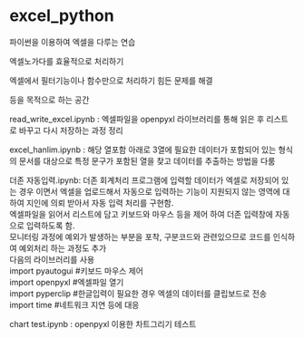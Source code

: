 # excel_python

파이썬을 이용하여 엑셀을 다루는 연습

엑셀노가다를 효율적으로 처리하기

엑셀에서 필터기능이나 함수만으로 처리하기 힘든 문제를 해결

등을 목적으로 하는 공간





read_write_excel.ipynb : 엑셀파일을 openpyxl 라이브러리를 통해 읽은 후 리스트로 바꾸고 다시 저장하는 과정 정리

excel_hanlim.ipynb : 해당 열포함 아래로 3열에 필요한 데이터가 포함되어 있는 형식의 문서를 대상으로 특정 문구가 포함된 열을 찾고 데이터를 추출하는 방법을 다룸

더존 자동입력.ipynb: 더존 회계처리 프로그램에 입력할 데이터가 엑셀로 저장되어 있는 경우 이면서 엑셀을 업로드해서 자동으로 입력하는 기능이 지원되지 않는 영역에 대하여 지인에 의뢰 받아서 자동 입력 처리를 구현함.  
엑셀파일을 읽어서 리스트에 담고 키보드와 마우스 등을 제어 하여 더존 입력창에 자동으로 입력하도록 함.  
모니터링 과정에 예외가 발생하는 부분을 포착, 구분코드와 관련있으므로 코드를 인식하여 예외처리 하는 과정도 추가  
다음의 라이브러리를 사용  
import pyautogui #키보드 마우스 제어  
import openpyxl #엑셀파일 열기  
import pyperclip #한글입력이 필요한 경우 엑셀의 데이터를 클립보드로 전송  
import time #네트워크 지연 등에 대응  

chart test.ipynb : openpyxl 이용한 차트그리기 테스트

